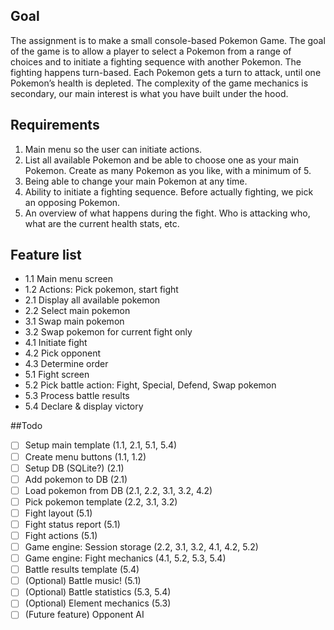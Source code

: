 ## Goal
The assignment is to make a small console-based Pokemon Game. The goal of the game is to
allow a player to select a Pokemon from a range of choices and to initiate a fighting sequence with
another Pokemon. The fighting happens turn-based. Each Pokemon gets a turn to attack, until one
Pokemon’s health is depleted. The complexity of the game mechanics is secondary, our main
interest is what you have built under the hood.

## Requirements
1. Main menu so the user can initiate actions.
2. List all available Pokemon and be able to choose one as your main Pokemon. Create as
many Pokemon as you like, with a minimum of 5.
3. Being able to change your main Pokemon at any time.
4. Ability to initiate a fighting sequence. Before actually fighting, we pick an opposing
Pokemon.
5. An overview of what happens during the fight. Who is attacking who, what are the current
health stats, etc.

## Feature list
- 1.1 Main menu screen
- 1.2 Actions: Pick pokemon, start fight
- 2.1 Display all available pokemon
- 2.2 Select main pokemon
- 3.1 Swap main pokemon
- 3.2 Swap pokemon for current fight only
- 4.1 Initiate fight
- 4.2 Pick opponent
- 4.3 Determine order
- 5.1 Fight screen
- 5.2 Pick battle action: Fight, Special, Defend, Swap pokemon
- 5.3 Process battle results
- 5.4 Declare & display victory

##Todo
- [ ] Setup main template (1.1, 2.1, 5.1, 5.4)
- [ ] Create menu buttons (1.1, 1.2)
- [ ] Setup DB (SQLite?) (2.1)
- [ ] Add pokemon to DB (2.1)
- [ ] Load pokemon from DB (2.1, 2.2, 3.1, 3.2, 4.2)
- [ ] Pick pokemon template (2.2, 3.1, 3.2)
- [ ] Fight layout (5.1)
- [ ] Fight status report (5.1)
- [ ] Fight actions (5.1)
- [ ] Game engine: Session storage (2.2, 3.1, 3.2, 4.1, 4.2, 5.2)
- [ ] Game engine: Fight mechanics (4.1, 5.2, 5.3, 5.4)
- [ ] Battle results template (5.4)
- [ ] \(Optional) Battle music! (5.1)
- [ ] \(Optional) Battle statistics (5.3, 5.4)
- [ ] \(Optional) Element mechanics (5.3)
- [ ] \(Future feature) Opponent AI 
